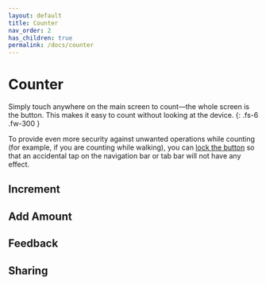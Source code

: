 ```yaml
---
layout: default
title: Counter
nav_order: 2
has_children: true
permalink: /docs/counter
---
```


# Counter

Simply touch anywhere on the main screen to count&mdash;the whole screen is the button. This
makes it easy to count without looking at the device.
{: .fs-6 .fw-300 }


To provide even more security against unwanted operations while counting
(for example, if you are counting while walking), you can [lock the button]('../settings')
so that an accidental tap on the navigation bar or tab bar will not have any effect.

## Increment

## Add Amount

## Feedback

## Sharing

